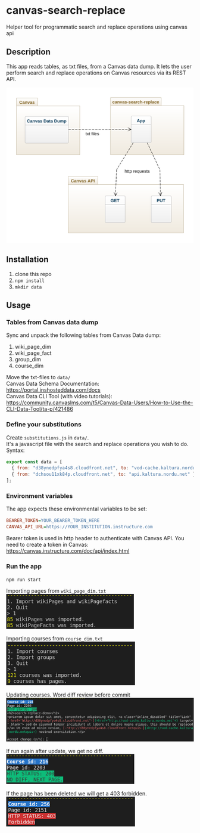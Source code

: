 # canvas-search-replace

Helper tool for programmatic search and replace operations using canvas api

## Description

This app reads tables, as txt files, from a Canvas data dump. It lets the user perform search and replace operations on Canvas resources via its REST API.

![](./img/architecture.png)

## Installation

1. clone this repo
2. `npm install`
3. `mkdir data`

## Usage

### Tables from Canvas data dump

Sync and unpack the following tables from Canvas Data dump:

1. wiki_page_dim
2. wiki_page_fact
3. group_dim
4. course_dim

Move the txt-files to `data/`  
Canvas Data Schema Documentation: https://portal.inshosteddata.com/docs  
Canvas Data CLI Tool (with video tutorials): https://community.canvaslms.com/t5/Canvas-Data-Users/How-to-Use-the-CLI-Data-Tool/ta-p/421486

### Define your substitutions

Create `substitutions.js` in `data/`.  
It's a javascript file with the search and replace operations you wish to do.  
Syntax:

```js
export const data = [
  { from: "d38ynedpfya4s8.cloudfront.net", to: "vod-cache.kaltura.nordu.net" },
  { from: "dchsou11xk84p.cloudfront.net", to: "api.kaltura.nordu.net" },
];
```

### Environment variables

The app expects these environmental variables to be set:

```ini
BEARER_TOKEN=YOUR_BEARER_TOKEN_HERE
CANVAS_API_URL=https://YOUR_INSTITUTION.instructure.com
```

Bearer token is used in http header to authenticate with Canvas API. You need to create a token in Canvas: https://canvas.instructure.com/doc/api/index.html

### Run the app

`npm run start`

Importing pages from `wiki_page_dim.txt`  
![](./img/import_pages.png)

Importing courses from `course_dim.txt`  
![](./img/import_courses.png)

Updating courses. Word diff review before commit  
![](./img/course_update_git_diff.png)

If run again after update, we get no diff.  
![](./img/course_update_no_diff.png)

If the page has been deleted we will get a 403 forbidden.  
![](./img/page_deleted_forbidden.png)
